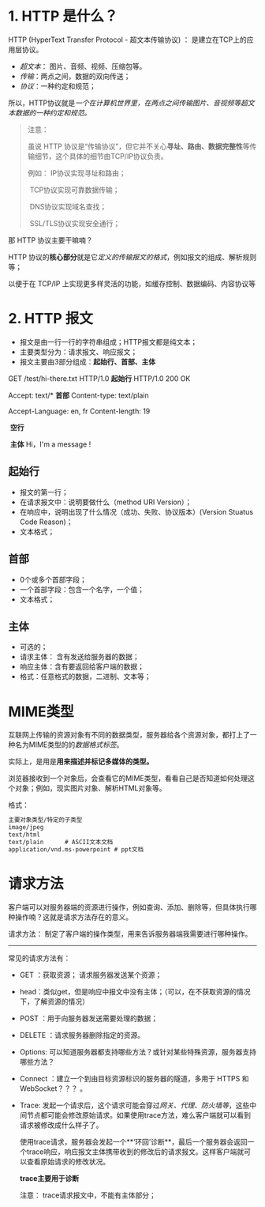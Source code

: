 # 1. HTTP 是什么？
HTTP (HyperText Transfer Protocol - 超文本传输协议) ： 是建立在TCP上的应用层协议。

+ *超文本*： 图片、音频、视频、压缩包等。
+ *传输*：两点之间，数据的双向传送；
+ *协议*：一种约定和规范；

所以，HTTP协议就是*一个在计算机世界里，在两点之间传输图片、音视频等超文本数据的一种约定和规范。*

>注意：
>
>虽说 HTTP 协议是“传输协议”，但它并不关心**寻址、路由、数据完整性**等传输细节，这个具体的细节由TCP/IP协议负责。
>
>例如：		IP协议实现寻址和路由；
>
>​					TCP协议实现可靠数据传输；
>
>​					DNS协议实现域名查找；
>
>​					SSL/TLS协议实现安全通行；

那 HTTP 协议主要干嘛喃？

HTTP 协议的**核心部分**就是它*定义的传输报文的格式*，例如报文的组成、解析规则等；

以便于在 TCP/IP 上实现更多样灵活的功能，如缓存控制、数据编码、内容协议等

# 2. HTTP 报文

+ 报文是由一行一行的字符串组成；HTTP报文都是纯文本；
+ 主要类型分为：请求报文、响应报文；
+ 报文主要由3部分组成：**起始行、首部、主体**



GET /test/hi-there.txt HTTP/1.0     **起始行**    HTTP/1.0 200 OK

Accept: text/*									**首部**		Content-type: text/plain

Accept-Language: en, fr									Content-length: 19		

​											     		   **空行**

​															**主体** 			Hi，I'm a message !

## 起始行

+ 报文的第一行；
+ 在请求报文中：说明要做什么（method URI Version）；
+ 在响应中，说明出现了什么情况（成功、失败、协议版本）(Version Stuatus Code Reason)；
+ 文本格式；

## 首部

+ 0个或多个首部字段；
+ 一个首部字段：包含一个名字，一个值；
+ 文本格式；

## 主体

+ 可选的；
+ 请求主体： 含有发送给服务器的数据；
+ 响应主体：含有要返回给客户端的数据；
+ 格式：任意格式的数据，二进制、文本等；

# MIME类型

互联网上传输的资源对象有不同的数据类型，服务器给各个资源对象，都打上了一种名为MIME类型的的*数据格式标签*。

实际上，是用是**用来描述并标记多媒体的类型。**

浏览器接收到一个对象后，会查看它的MIME类型，看看自己是否知道如何处理这个对象；例如，现实图片对象、解析HTML对象等。

格式： 

~~~cmd
主要对象类型/特定的子类型
image/jpeg
text/html
text/plain      # ASCII文本文档
application/vnd.ms-powerpoint # ppt文档
~~~

# 请求方法

客户端可以对服务器端的资源进行操作，例如查询、添加、删除等，但具体执行哪种操作喃？这就是请求方法存在的意义。

请求方法： 制定了客户端的操作类型，用来告诉服务器端我需要进行哪种操作。

***

常见的请求方法有：

+ GET ：获取资源； 请求服务器发送某个资源；

+ head：类似get，但是响应中报文中没有主体；（可以，在不获取资源的情况下，了解资源的情况）

+ POST ：用于向服务器发送需要处理的数据；

+ DELETE ：请求服务器删除指定的资源。

+ Options: 可以知道服务器都支持哪些方法？或针对某些特殊资源，服务器支持哪些方法？

+ Connect ：建立一个到由目标资源标识的服务器的隧道，多用于 HTTPS 和 WebSocket？？？ 。

+ Trace: 发起一个请求后，这个请求可能会穿过*网关、代理、防火墙等*，这些中间节点都可能会修改原始请求。如果使用trace方法，难么客户端就可以看到请求被修改成什么样子了。

  使用trace请求，服务器会发起一个**‘环回’诊断**，最后一个服务器会返回一个trace响应，响应报文主体携带收到的修改后的请求报文。这样客户端就可以查看原始请求的修改状况。

  **trace主要用于诊断**

  注意： trace请求报文中，不能有主体部分；















